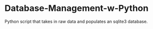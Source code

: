 # Database-Management-w-Python
Python script that takes in raw data and populates an sqlite3 database.
